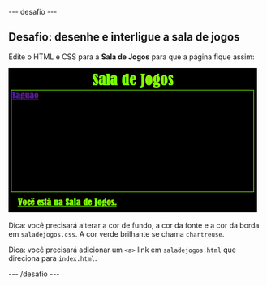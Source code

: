 --- desafio ---

## Desafio: desenhe e interligue a sala de jogos

Edite o HTML e CSS para a **Sala de Jogos** para que a página fique assim:

![screenshot](images/rooms-games-challenge.png)

Dica: você precisará alterar a cor de fundo, a cor da fonte e a cor da borda em `saladejogos.css`. A cor verde brilhante se chama `chartreuse`.

Dica: você precisará adicionar um `<a>` link em `saladejogos.html` que direciona para `index.html`.

--- /desafio ---